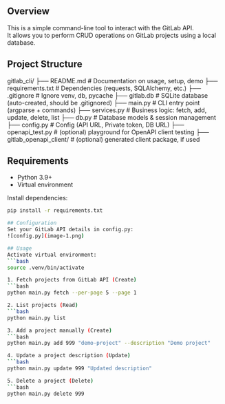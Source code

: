 ## Overview
This is a simple command-line tool to interact with the GitLab API.  
It allows you to perform CRUD operations on GitLab projects using a local database.

## Project Structure
gitlab_cli/
├── README.md                # Documentation on usage, setup, demo
├── requirements.txt         # Dependencies (requests, SQLAlchemy, etc.)
├── .gitignore               # Ignore venv, db, pycache
├── gitlab.db                # SQLite database (auto-created, should be .gitignored)
├── main.py                  # CLI entry point (argparse + commands)
├── services.py              # Business logic: fetch, add, update, delete, list
├── db.py                    # Database models & session management
├── config.py                # Config (API URL, Private token, DB URL)
├── openapi_test.py          # (optional) playground for OpenAPI client testing
├── gitlab_openapi_client/   # (optional) generated client package, if used

## Requirements
- Python 3.9+  
- Virtual environment

Install dependencies:
```bash
pip install -r requirements.txt

## Configuration
Set your GitLab API details in config.py:
![config.py](image-1.png)

## Usage
Activate virtual environment:
```bash
source .venv/bin/activate

1. Fetch projects from GitLab API (Create)
```bash
python main.py fetch --per-page 5 --page 1

2. List projects (Read)
```bash
python main.py list

3. Add a project manually (Create)
```bash
python main.py add 999 "demo-project" --description "Demo project"

4. Update a project description (Update)
```bash
python main.py update 999 "Updated description"

5. Delete a project (Delete)
```bash
python main.py delete 999

